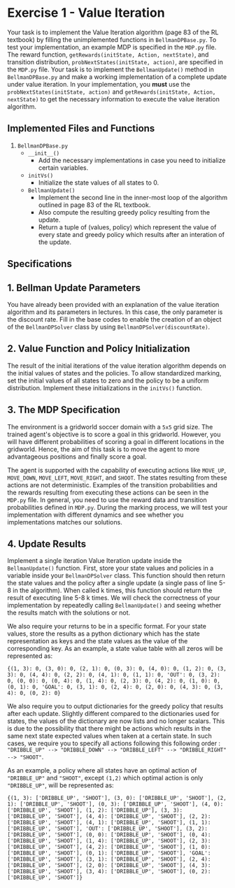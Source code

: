 # Exercise 1 - Value Iteration

Your task is to implement the Value Iteration algorithm (page 83 of the RL textbook) by filling the unimplemented functions in `BellmanDPBase.py`. To test your implementation, an example MDP is specified in the `MDP.py` file.  The reward function, `getRewards(initState, Action, nextState)`, and transition distribution, `probNextStates(initState, action)`, are specified in the `MDP.py` file. Your task is to implement the `BellmanUpdate()` method in `BellmanDPBase.py` and make a working implementation of a complete update under value iteration. In your implementation, you **must** use the `probNextStates(initState, action)` and `getRewards(initState, Action, nextState)` to get the necessary information to execute the value iteration algorithm.

## Implemented Files and Functions
1. `BellmanDPBase.py`
   - `__init__()`
     - Add the necessary implementations in case you need to initialize certain variables.
   - `initVs()`
     - Initialize the state values of all states to 0.
   - `BellmanUpdate()`
     - Implement the second line in the inner-most loop of the algorithm outlined in page 83 of the RL textbook.
     - Also compute the resulting greedy policy resulting from the update.
     - Return a tuple of (values, policy) which represent the value of every state and greedy policy which results after an interation of the update.
   
## Specifications

## 1. Bellman Update Parameters
You have already been provided with an explanation of the value iteration algorithm and its parameters in lectures. In this case, the only parameter is the discount rate. Fill in the base codes to enable the creation of an object of the `BellmanDPSolver` class by using `BellmanDPSolver(discountRate)`.

## 2. Value Function and Policy Initialization
The result of the initial iterations of the value iteration algorithm depends on the initial values of states and the policies. To allow standardized marking, set the initial values of all states to zero and the policy to be a uniform distribution. Implement these initializations in the `initVs()` function.

## 3. The MDP Specification
The environment is a gridworld soccer domain with a `5x5` grid size. The trained agent's objective is to score a goal in this gridworld. However, you will have different probabilities of scoring a goal in different locations in the gridworld. Hence, the aim of this task is to move the agent to more advantageous positions and finally score a goal.

The agent is supported with the capability of executing actions like `MOVE_UP`, `MOVE_DOWN`, `MOVE_LEFT`, `MOVE_RIGHT`, and `SHOOT`. The states resulting from these actions are not deterministic. Examples of the transition probabilities and the rewards resulting from executing these actions can be seen in the `MDP.py` file. In general, you need to use the reward data and transition probabilities defined in `MDP.py`. During the marking process, we will test your implementation with different dynamics and see whether you implementations matches our solutions.

## 4. Update Results
Implement a single iteration Value Iteration update inside the `BellmanUpdate()` function. First, store your state values and policies in a variable inside your `BellmanDPSolver` class. This function should then return the state values and the policy after a single update (a single pass of line 5-8 in the algorithm). When called k times, this function should return the result of executing line 5-8 k times. We will check the correctness of your implementation by repeatedly calling `BellmanUpdate()` and seeing whether the results match with the solutions or not.

We also require your returns to be in a specific format. For your state values, store the results as a python dictionary which has the state representation as keys and the state values as the value of the corresponding key. As an example, a state value table with all zeros will be represented as:

`{(1, 3): 0, (3, 0): 0, (2, 1): 0, (0, 3): 0, (4, 0): 0, (1, 2): 0, (3, 3): 0, (4, 4): 0, (2, 2): 0, (4, 1): 0, (1, 1): 0, 'OUT': 0, (3, 2): 0, (0, 0): 0, (0, 4): 0, (1, 4): 0, (2, 3): 0, (4, 2): 0, (1, 0): 0, (0, 1): 0, 'GOAL': 0, (3, 1): 0, (2, 4): 0, (2, 0): 0, (4, 3): 0, (3, 4): 0, (0, 2): 0}`

We also require you to output dictionaries for the greedy policy that results after each update. Slightly different compared to the dictionaries used for states, the values of the dictionary are now lists and no longer scalars. This is due to the possibility that there might be actions which results in the same next state expected values when taken at a certain state. In such cases, we require you to specify all actions following this following order : `"DRIBBLE_UP" --> "DRIBBLE_DOWN" --> "DRIBBLE_LEFT" --> "DRIBBLE_RIGHT" --> "SHOOT"`.

As an example, a policy where all states have an optimal action of `"DRIBBLE_UP"` and `"SHOOT"`, except `(1,2)` which optimal action is only `"DRIBBLE_UP"`, will be represented as:

`{(1, 3): ['DRIBBLE_UP', 'SHOOT'], (3, 0): ['DRIBBLE_UP', 'SHOOT'], (2, 1): ['DRIBBLE_UP', 'SHOOT'], (0, 3): ['DRIBBLE_UP', 'SHOOT'], (4, 0): ['DRIBBLE_UP', 'SHOOT'], (1, 2): ['DRIBBLE_UP'], (3, 3): ['DRIBBLE_UP', 'SHOOT'], (4, 4): ['DRIBBLE_UP', 'SHOOT'], (2, 2): ['DRIBBLE_UP', 'SHOOT'], (4, 1): ['DRIBBLE_UP', 'SHOOT'], (1, 1): ['DRIBBLE_UP', 'SHOOT'], 'OUT': ['DRIBBLE_UP', 'SHOOT'], (3, 2): ['DRIBBLE_UP', 'SHOOT'], (0, 0): ['DRIBBLE_UP', 'SHOOT'], (0, 4): ['DRIBBLE_UP', 'SHOOT'], (1, 4): ['DRIBBLE_UP', 'SHOOT'], (2, 3): ['DRIBBLE_UP', 'SHOOT'], (4, 2): ['DRIBBLE_UP', 'SHOOT'], (1, 0): ['DRIBBLE_UP', 'SHOOT'], (0, 1): ['DRIBBLE_UP', 'SHOOT'], 'GOAL': ['DRIBBLE_UP', 'SHOOT'], (3, 1): ['DRIBBLE_UP', 'SHOOT'], (2, 4): ['DRIBBLE_UP', 'SHOOT'], (2, 0): ['DRIBBLE_UP', 'SHOOT'], (4, 3): ['DRIBBLE_UP', 'SHOOT'], (3, 4): ['DRIBBLE_UP', 'SHOOT'], (0, 2): ['DRIBBLE_UP', 'SHOOT']}`


